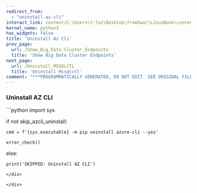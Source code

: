 ```yaml
---
redirect_from:
  - "uninstall-az-cli"
interact_link: content/C:\Users\t-luz\Desktop\fromSwar\LinuxBook\content\Uninstall_AZ_CLI.ipynb
kernel_name: python3
has_widgets: false
title: 'Uninstall Az Cli'
prev_page:
  url: /Show_Big_Data_Cluster_Endpoints
  title: 'Show Big Data Cluster Endpoints'
next_page:
  url: /Uninstall_MSSQLCTL
  title: 'Uninstall Mssqlctl'
comment: "***PROGRAMMATICALLY GENERATED, DO NOT EDIT. SEE ORIGINAL FILES IN /content***"
---
```


### Uninstall AZ CLI

<div markdown="1" class="cell code_cell">
<div class="input_area" markdown="1">
```python
import sys



if not skip_azcli_uninstall:

    cmd = f'{sys.executable} -m pip uninstall azure-cli --yes'

    error_check()

else:

    print('SKIPPED: Uninstall AZ CLI')
```
</div>

</div>
